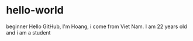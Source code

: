  # hello-world
 
beginner
Hello GitHub, I'm Hoang, i come from Viet Nam.
I am 22 years old and i am a student
